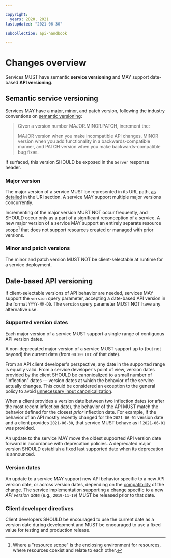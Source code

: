 ```yaml
---

copyright:
  years: 2020, 2021
lastupdated: "2021-06-30"

subcollection: api-handbook

---
```


# Changes overview

Services MUST have semantic **service versioning** and MAY support date-based **API versioning**.

## Semantic service versioning

Services MAY have a major, minor, and patch version, following the industry conventions on
[semantic versioning](https://semver.org/):

> Given a version number MAJOR.MINOR.PATCH, increment the:
>
> MAJOR version when you make incompatible API changes,
> MINOR version when you add functionality in a backwards-compatible manner, and
> PATCH version when you make backwards-compatible bug fixes.

If surfaced, this version SHOULD be exposed in the `Server` response header.

### Major version

The major version of a service MUST be represented in its URL path,
[as detailed](/docs/api-handbook/design/uris.html#version) in the URI section. A service MAY support
multiple major versions concurrently.

Incrementing of the major version MUST NOT occur frequently, and SHOULD occur only as a part of a
significant reconception of a service. A new major version of a service MAY support an entirely
separate resource scope[^resource-scope] that does not support resources created or managed with
prior versions.

### Minor and patch versions

The minor and patch version MUST NOT be client-selectable at runtime for a service deployment.

## Date-based API versioning

If client-selectable versions of API behavior are needed, services MAY support the `version` query
parameter, accepting a date-based API version in the format `YYYY-MM-DD`. The `version` query
parameter MUST NOT have any alternative use.

### Supported version dates

Each major version of a service MUST support a single range of contiguous API version dates.

A non-deprecated major version of a service MUST support up to (but not beyond) the current date
(from `00:00 UTC` of that date).

From an API client developer's perspective, any date in the supported range is equally valid. From
a service developer's point of view, version dates provided by the client SHOULD be canonicalized
to a small number of "inflection" dates — version dates at which the behavior of the service
actually changes. This could be considered an exception to the general policy to avoid [unnecessary
input canonicalization](/docs/api-handbook?topic=api-handbook-robustness#input-canonicalization).

When a client provides a version date between two inflection dates (or after the most recent
inflection date), the behavior of the API MUST match the behavior defined for the closest _prior_
inflection date. For example, if the behavior of an API mostly recently changed for the
`2021-06-01` version date and a client provides `2021-06-30`, that service MUST behave as if
`2021-06-01` was provided.

An update to the service MAY move the oldest supported API version date forward in accordance with
deprecation policies. A deprecated major version SHOULD establish a fixed last supported date when
its deprecation is announced.

### Version dates

An update to a service MAY support new API behavior specific to a new API version date, or
across version dates, depending on the
[compatibility](/docs/api-handbook/changes/compatibility.html) of the change. The service
implementation supporting a change specific to a new _API version date_ (e.g., `2019-11-19`) MUST be
released prior to that date.

### Client developer directives

Client developers SHOULD be encouraged to use the current date as a version date during development
and MUST be encouraged to use a fixed value for testing and production release.

[^resource-scope]: Where a "resource scope" is the enclosing environment for resources, where
  resources coexist and relate to each other.

